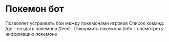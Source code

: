 # Покемон бот
Позволяет устраивать бои между покемонами игроков
Список команд: /go - создать покемона
/feed - Покормить покемона
/info - посмотреть информацию  покемоне
